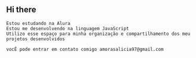 ## Hi there
    Estou estudando na Alura
    Estou me desenvolvendo na linguagem JavaScript
    Utilizo esse espaço para minha organização e compartilhamento dos meu projetos desenvolvidos

    vocÊ pode entrar em contato comigo amorasalicia97@gmail.com
